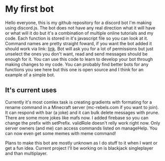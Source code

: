 # My first bot

Hello everyone, this is my github repository for a discord bot I'm making using discord.js. The bot does not have any real direction what it will have or what will it do but it's
a combination of multiple online tutorials and my code. Each function is stored in it's javascript file so you can look at it. Command names are pretty straight foward, if you
want the bot added it should work via link: [link](https://discord.com/api/oauth2/authorize?client_id=738693849051824160&permissions=1073741815&scope=bot). Bot will ask you for
a lot of permissions but just unselect the ones you don't want, read and send messages should be enough for it. You can use this code to learn to develop your bot through
making changes to my code. You can probably find better bots for any functions you see here but this one is open source and I think for an example of a simple bot.
## It's current uses

Currently it's most comlex task is creating gradients with formating for a rename command in a Minecraft server (mc-rebels.com if you want to join). It can respond with bar (a joke) and it can bulk delete messages with prune. There are some more jokes like mafs now. I added firebase so you can change the prefix with setPrefix. validRole doesn't relly work right now. Only server owners (and me) can access commands listed on manageHelp. You can now even get some memes with meme command!


Plans to make this bot are mostly unknown as I do stuff to it when I want or get a fun idea. Current project I'll be working on is blackjack singleplayer and than multiplayer. 